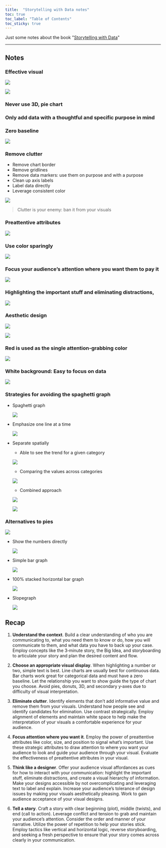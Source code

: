 ```yaml
---
title:  "Storytelling with Data notes"
toc: true
toc_label: "Table of Contents"
toc_sticky: true
---
```


Just some notes about the book "[Storytelling with Data](https://www.amazon.com/Storytelling-Data-Visualization-Business-Professionals/dp/1119002257)"

---
## Notes

### Effective visual
    
![](../../assets/images/storytelling/1.png)

![](../../assets/images/storytelling/2.png)
    
    
### Never use 3D, pie chart
### Only add data with a thoughtful and specific purpose in mind
### Zero baseline

![](../../assets/images/storytelling/3.png)

### Remove clutter
- Remove chart border
- Remove gridlines
- Remove data markers: use them on purpose and with a purpose
- Clean up axis labels
- Label data directly
- Leverage consistent color

![](../../assets/images/storytelling/4.png)

> Clutter is your enemy: ban it from your visuals
    
### Preattentive attributes
    
![](../../assets/images/storytelling/5.png)
    
### Use color sparingly
    
![](../../assets/images/storytelling/6.png)
    
### Focus your audience’s attention where you want them to pay it
    
![](../../assets/images/storytelling/7.png)
    
### Highlighting the important stuff and eliminating distractions,
    
![](../../assets/images/storytelling/8.png)
    
### Aesthetic design
    
![](../../assets/images/storytelling/9.png)

![](../../assets/images/storytelling/10.png)
    
### Red is used as the single **attention‐grabbing** color
    
![](../../assets/images/storytelling/11.png)
        
### White background: Easy to focus on data
    
![](../../assets/images/storytelling/12.png)
    
### Strategies for avoiding the spaghetti graph

- Spaghetti graph
    
    ![](../../assets/images/storytelling/13.png)
    
- Emphasize one line at a time
    
    ![](../../assets/images/storytelling/14.png)
    
- Separate spatially
    - Able to see the trend for a given category
    
    ![](../../assets/images/storytelling/15.png)
    
    - Comparing the values across categories
    
    ![](../../assets/images/storytelling/16.png)
    
    - Combined approach
    
    ![](../../assets/images/storytelling/17.png)
    
    ![](../../assets/images/storytelling/18.png)
        
### Alternatives to pies
    
![](../../assets/images/storytelling/19.png)

- Show the numbers directly
    
    ![](../../assets/images/storytelling/20.png)
    
- Simple bar graph
    
    ![](../../assets/images/storytelling/21.png)
    
- 100% stacked horizontal bar graph
    
    ![](../../assets/images/storytelling/22.png)
    
- Slopegraph
    
    ![](../../assets/images/storytelling/23.png)
        
## **Recap**
    
1. **Understand the context**. Build a clear understanding of who you are communicating to, what you need them to know or do, how you will communicate to them, and what data you have to back up your case. Employ concepts like the 3‐minute story, the Big Idea, and storyboarding to articulate your story and plan the desired content and flow.

2. **Choose an appropriate visual display**. When highlighting a number or two, simple text is best. Line charts are usually best for continuous data. Bar charts work great for categorical data and must have a zero baseline. Let the relationship you want to show guide the type of chart you choose. Avoid pies, donuts, 3D, and secondary y‐axes due to difficulty of visual interpretation.

3. **Eliminate clutter**. Identify elements that don’t add informative value and remove them from your visuals. Understand how people see and identify candidates for elimination. Use contrast strategically. Employ alignment of elements and maintain white space to help make the interpretation of your visuals a comfortable experience for your audience.

4. **Focus attention where you want it**. Employ the power of preattentive attributes like color, size, and position to signal what’s important. Use these strategic attributes to draw attention to where you want your audience to look and guide your audience through your visual. Evaluate the effectiveness of preattentive attributes in your visual.

5. **Think like a designer**. Offer your audience visual affordances as cues for how to interact with your communication: highlight the important stuff, eliminate distractions, and create a visual hierarchy of information. Make your designs accessible by not overcomplicating and leveraging text to label and explain. Increase your audience’s tolerance of design issues by making your visuals aesthetically pleasing. Work to gain audience acceptance of your visual designs.
 
6. **Tell a story**. Craft a story with clear beginning (plot), middle (twists), and end (call to action). Leverage conflict and tension to grab and maintain your audience’s attention. Consider the order and manner of your narrative. Utilize the power of repetition to help your stories stick. Employ tactics like vertical and horizontal logic, reverse storyboarding, and seeking a fresh perspective to ensure that your story comes across clearly in your communication.